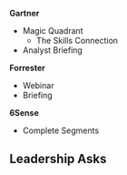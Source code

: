 **Gartner** 
- Magic Quadrant
	- The Skills Connection
- Analyst Briefing 

**Forrester**
- Webinar 
- Briefing

**6Sense**
- Complete Segments

**Leadership Asks**
- 